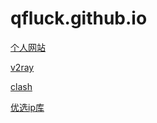 # qfluck.github.io
[个人网站](https://qfluck.github.io)

[v2ray](https://qfluck.github.io/jiachao.txt)

[clash](https://qfluck.github.io/jcclash.txt)

[优选ip库](https://zip.baipiao.eu.org)
